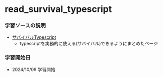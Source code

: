 # read_survival_typescript

### 学習ソースの説明

- [サバイバルTypescript](https://typescriptbook.jp/)
    - typescriptを実務的に使える(サバイバル)できるようにまとめたページ

### 学習開始日

- 2024/10/09 学習開始
